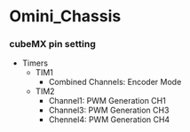 # Omini_Chassis

### cubeMX pin setting
* Timers
  * TIM1
    * Combined Channels: Encoder Mode
  * TIM2
    * Channel1: PWM Generation CH1
    * Channel3: PWM Generation CH3
    * Chennel4: PWM Generation CH4
